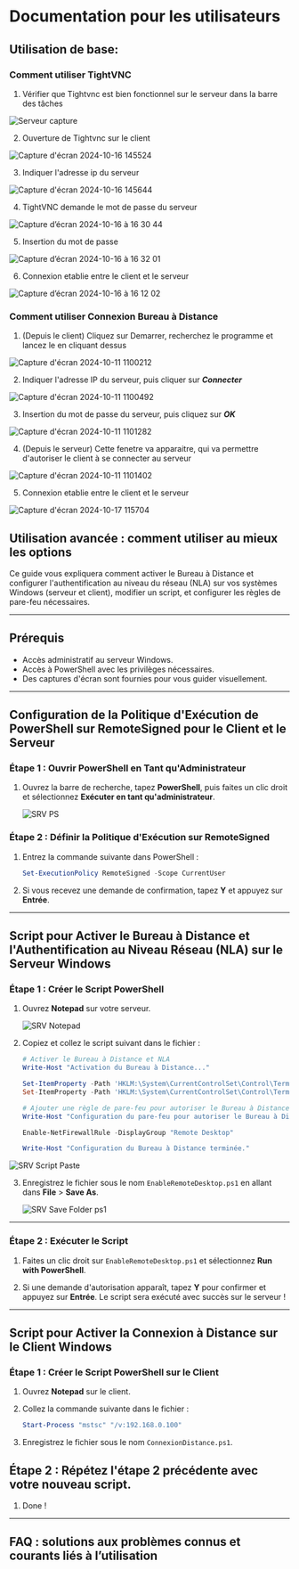 # Documentation pour les utilisateurs

## Utilisation de base: 

### Comment utiliser **TightVNC**

1. Vérifier que Tightvnc est bien fonctionnel sur le serveur dans la barre des tâches
 
![Serveur capture ](https://github.com/user-attachments/assets/b39a7e9b-3a9e-4367-a67e-f70e15b8847e) 

2. Ouverture de Tightvnc sur le client

![Capture d'écran 2024-10-16 145524](https://github.com/user-attachments/assets/e5de72de-6a55-4025-adcf-cba1c77def5b)

3. Indiquer l'adresse ip du serveur

![Capture d'écran 2024-10-16 145644](https://github.com/user-attachments/assets/a3528194-b3b6-40f1-b0f2-1943561f06e1)

4. TightVNC demande le mot de passe du serveur
 
![Capture d’écran 2024-10-16 à 16 30 44](https://github.com/user-attachments/assets/2163b395-5039-41fe-9c30-303ce078f380)

5. Insertion du mot de passe

![Capture d’écran 2024-10-16 à 16 32 01](https://github.com/user-attachments/assets/bc291968-5493-446a-ac1e-920f1c230cea)

6. Connexion etablie entre le client et le serveur

![Capture d’écran 2024-10-16 à 16 12 02](https://github.com/user-attachments/assets/9f6ba006-abf2-44fe-bb40-9eb7a23832d1)



### Comment utiliser **Connexion Bureau à Distance**

1. (Depuis le client) Cliquez sur Demarrer, recherchez le programme et lancez le en cliquant dessus

![Capture d'écran 2024-10-11 1100212](https://github.com/user-attachments/assets/d08ba675-779f-4de2-9fd7-7dc79cc5fe04)

2. Indiquer l'adresse IP du serveur, puis cliquer sur _**Connecter**_

![Capture d'écran 2024-10-11 1100492](https://github.com/user-attachments/assets/5f54e1c3-23e4-4118-8da8-ae7ed26fdd21)

3. Insertion du mot de passe du serveur, puis cliquez sur _**OK**_

![Capture d'écran 2024-10-11 1101282](https://github.com/user-attachments/assets/36b0cb17-13dd-4f6d-922c-244a15eb5aa9)

4. (Depuis le serveur) Cette fenetre va apparaitre, qui va permettre d'autoriser le client à se connecter au serveur

![Capture d'écran 2024-10-11 1101402](https://github.com/user-attachments/assets/a8f05f3b-1b79-4e3d-961d-b5f380d7b347)


5. Connexion etablie entre le client et le serveur
   
![Capture d'écran 2024-10-17 115704](https://github.com/user-attachments/assets/e39195ad-5e79-4c0f-8575-5bee96fedf42)



## Utilisation avancée : comment utiliser au mieux les options


Ce guide vous expliquera comment activer le Bureau à Distance et configurer l'authentification au niveau du réseau (NLA) sur vos systèmes Windows (serveur et client), modifier un script, et configurer les règles de pare-feu nécessaires.

---

## Prérequis

- Accès administratif au serveur Windows.
- Accès à PowerShell avec les privilèges nécessaires.
- Des captures d'écran sont fournies pour vous guider visuellement.

---

## Configuration de la Politique d'Exécution de PowerShell sur RemoteSigned pour le **Client** et le **Serveur**

### Étape 1 : Ouvrir PowerShell en Tant qu'Administrateur

1. Ouvrez la barre de recherche, tapez **PowerShell**, puis faites un clic droit et sélectionnez **Exécuter en tant qu'administrateur**.
   
   ![SRV PS](https://github.com/user-attachments/assets/60aac6d7-ef35-45b8-8cd2-394dd8be5c69)

### Étape 2 : Définir la Politique d'Exécution sur RemoteSigned

1. Entrez la commande suivante dans PowerShell :

   ```powershell
   Set-ExecutionPolicy RemoteSigned -Scope CurrentUser
   ```

2. Si vous recevez une demande de confirmation, tapez **Y** et appuyez sur **Entrée**.

---

## Script pour Activer le Bureau à Distance et l'Authentification au Niveau Réseau (NLA) sur le Serveur Windows

### Étape 1 : Créer le Script PowerShell

1. Ouvrez **Notepad** sur votre serveur.
   
   ![SRV Notepad](https://github.com/user-attachments/assets/a3b474e6-8d69-4cbc-bd43-fe740a505b00)

2. Copiez et collez le script suivant dans le fichier :

   ```powershell
   # Activer le Bureau à Distance et NLA
   Write-Host "Activation du Bureau à Distance..."

   Set-ItemProperty -Path 'HKLM:\System\CurrentControlSet\Control\Terminal Server' -Name "fDenyTSConnections" -Value 0
   Set-ItemProperty -Path 'HKLM:\System\CurrentControlSet\Control\Terminal Server\WinStations\RDP-Tcp' -Name "UserAuthentication" -Value 1

   # Ajouter une règle de pare-feu pour autoriser le Bureau à Distance via Windows Defender
   Write-Host "Configuration du pare-feu pour autoriser le Bureau à Distance..."

   Enable-NetFirewallRule -DisplayGroup "Remote Desktop"

   Write-Host "Configuration du Bureau à Distance terminée."
   ```
![SRV Script Paste](https://github.com/user-attachments/assets/79d2b090-e7a1-4b5c-bc90-98522fa759c3)



3. Enregistrez le fichier sous le nom `EnableRemoteDesktop.ps1` en allant dans **File** > **Save As**.
   
   ![SRV Save Folder ps1](https://github.com/user-attachments/assets/1626d7cb-fc41-4492-ac44-3613600db84a)

---

### Étape 2 : Exécuter le Script

1. Faites un clic droit sur `EnableRemoteDesktop.ps1` et sélectionnez **Run with PowerShell**.

2. Si une demande d'autorisation apparaît, tapez **Y** pour confirmer et appuyez sur **Entrée**. Le script sera exécuté avec succès sur le serveur !

---

## Script pour Activer la Connexion à Distance sur le Client Windows

### Étape 1 : Créer le Script PowerShell sur le Client

1. Ouvrez **Notepad** sur le client.

2. Collez la commande suivante dans le fichier :

   ```powershell
   Start-Process "mstsc" "/v:192.168.0.100"
   ```

3. Enregistrez le fichier sous le nom `ConnexionDistance.ps1`.


## Étape 2 : Répétez l'étape 2 précédente avec votre nouveau script.

1. Done !

---

## FAQ : solutions aux problèmes connus et courants liés à l’utilisation

 
